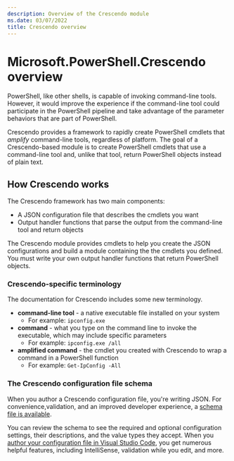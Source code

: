```yaml
---
description: Overview of the Crescendo module
ms.date: 03/07/2022
title: Crescendo overview
---
```

# Microsoft.PowerShell.Crescendo overview

PowerShell, like other shells, is capable of invoking command-line tools. However, it
would improve the experience if the command-line tool could participate in the PowerShell pipeline
and take advantage of the parameter behaviors that are part of PowerShell.

Crescendo provides a framework to rapidly create PowerShell cmdlets that _amplify_ command-line
tools, regardless of platform. The goal of a Crescendo-based module is to create PowerShell cmdlets
that use a command-line tool and, unlike that tool, return PowerShell objects instead of plain text.

## How Crescendo works

The Crescendo framework has two main components:

- A JSON configuration file that describes the cmdlets you want
- Output handler functions that parse the output from the command-line tool and return objects

The Crescendo module provides cmdlets to help you create the JSON configurations and build a module
containing the the cmdlets you defined. You must write your own output handler functions that return
PowerShell objects.

### Crescendo-specific terminology

The documentation for Crescendo includes some new terminology.

- **command-line tool** - a native executable file installed on your system
  - For example: `ipconfig.exe`
- **command** - what you type on the command line to invoke the executable, which may include
  specific parameters
  - For example: `ipconfig.exe /all`
- **amplified command** - the cmdlet you created with Crescendo to wrap a command in a PowerShell
  function
  - For example: `Get-IpConfig -All`

### The Crescendo configuration file schema

When you author a Crescendo configuration file, you're writing JSON. For convenience,validation, and
an improved developer experience, a
[schema file is available][crescendo-schema].

You can review the schema to see the required and optional configuration
settings, their descriptions, and the value types they accept. When you
[author your configuration file in Visual Studio Code][vscode-json],
you get numerous helpful features, including IntelliSense, validation while you
edit, and more.

[crescendo-schema]: https://aka.ms/PowerShell/Crescendo/Schemas/2021-11
[vscode-json]: https://code.visualstudio.com/Docs/languages/json
